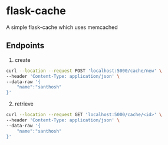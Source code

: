 # flask-cache

A simple flask-cache which uses memcached

## Endpoints

1. create

```bash
curl --location --request POST 'localhost:5000/cache/new' \
--header 'Content-Type: application/json' \
--data-raw '{
    "name":"santhosh"
}'
```

2. retrieve

```bash
curl --location --request GET 'localhost:5000/cache/<id>' \
--header 'Content-Type: application/json' \
--data-raw '{
    "name":"santhosh"
}'
```
